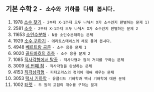 기본 수학 2 ```- 소수와 기하를 다뤄 봅시다.```
---
1. 1978 [소수 찾기](https://www.acmicpc.net/problem/1978)
    ```- 2부터 X-1까지 모두 나눠서 X가 소수인지 판별하는 문제 1)```
2. 2581 [소수](https://www.acmicpc.net/problem/2581)
    ```- 2부터 X-1까지 모두 나눠서 X가 소수인지 판별하는 문제 2```
3. 11653 [소인수분해](https://www.acmicpc.net/problem/11653)
    ```- N을 소인수분해하는 문제```
4. 1929 [소수 구하기](https://www.acmicpc.net/problem/1929)
    ```- 에라토스테네스의 체로 풀어 봅시다.```
5. 4948 [베르트랑 공준](https://www.acmicpc.net/problem/4948)
    ```- 소수 응용 문제 1```
6. 9020 [골드바흐의 추측](https://www.acmicpc.net/problem/9020)
    ```- 소수 응용 문제 2```
7. 1085 [직사각형에서 탈출](https://www.acmicpc.net/problem/1085)
    ```- 직사각형과 점의 거리를 구하는 문제```
8. 3009 [네 번째 점](https://www.acmicpc.net/problem/3009)
    ```- 직사각형을 완성하는 문제```
9. 4153	[직각삼각형](https://www.acmicpc.net/problem/4153)
    ```- 피타고라스의 정리에 대해 배우는 문제```
10. 3053	[택시 기하학](https://www.acmicpc.net/problem/3053)
    ```- 유클리드 기하학과 택시 기하학에 대한 문제```
11. 1002	[터렛](https://www.acmicpc.net/problem/1002)
    ```- 두 원의 교점의 개수를 구하는 문제```
